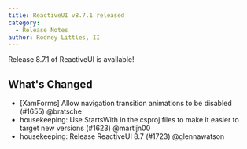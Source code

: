 ```yaml
---
title: ReactiveUI v8.7.1 released
category: 
  - Release Notes
author: Rodney Littles, II
---
```


Release 8.7.1 of ReactiveUI is available!

## What's Changed

* [XamForms] Allow navigation transition animations to be disabled (#1655) @bratsche
* housekeeping: Use StartsWith in the csproj files to make it easier to target new versions (#1623) @martijn00
* housekeeping: Release ReactiveUI 8.7 (#1723) @glennawatson